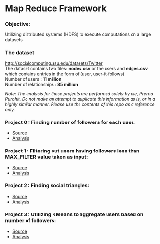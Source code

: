 # Map Reduce Framework

### Objective: 
Utilizing distributed systems (HDFS) to execute computations on a large datasets 

### The dataset
http://socialcomputing.asu.edu/datasets/Twitter <br />
The dataset contains two files: **nodes.csv** or the users and **edges.csv** which contains entries in the form of (user, user-it-follows) <br />
Number of users : **11 million** <br />
Number of relationships : **85 million** <br />

_Note: The analysis for these projects are performed solely by me, Prerna Purohit. Do not make an attempt to duplicate this information as is, or in a highly similar manner. Please use the contents of this repo as a reference only._

### Project 0 : Finding number of followers for each user:
 - [Source](https://github.com/prerna-p/map-reduce-programs/blob/master/twitter-follower-count/src/main/java/followercounts/FollowerCount.java)
 - [Analysis](https://github.com/prerna-p/map-reduce-programs/tree/master/twitter-follower-count#project-0-finding-number-of-followers-for-each-user)

### Project 1 : Filtering out users having followers less than MAX_FILTER value taken as input:
 - [Source](https://github.com/prerna-p/map-reduce-programs/blob/master/twitter-follower-count/src/main/java/joins/MaxFilter.java)
 - [Analysis](https://github.com/prerna-p/map-reduce-programs/tree/master/twitter-follower-count#project-1-max-filter)

 ### Project 2 : Finding social triangles:
 - [Source](https://github.com/prerna-p/map-reduce-programs/tree/master/twitter-follower-count/src/main/java/joins)
 - [Analysis]()

  ### Project 3 : Utilizing KMeans to aggregate users based on number of followers:
 - [Source](https://github.com/prerna-p/map-reduce-programs/tree/master/twitter-follower-count/src/main/java/kmeans)
 - [Analysis]()
